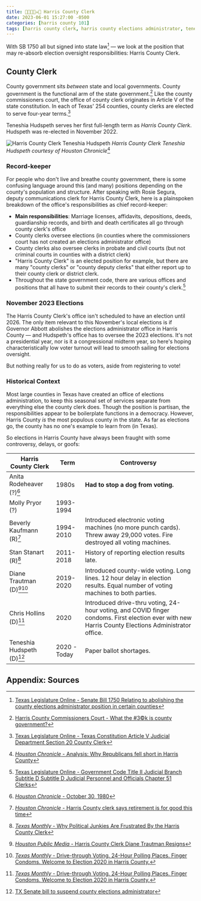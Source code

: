 ```yaml
---
title: 👰🏽👶🏾☠️🏡 Harris County Clerk
date: 2023-06-01 15:27:00 -0500
categories: [harris county 101]
tags: [harris county clerk, harris county elections administrator, teneshia hudspeth, sb 1750]     # TAG names should always be lowercase
---
```


With SB 1750 all but signed into state law[^1] — we look at the position that may re-absorb election oversight responsibilities: Harris County Clerk.

## County Clerk

County government sits *between* state and local governments. County government is the functional arm of the state government.[^2] Like the county commissioners court, the office of county clerk originates in Article V of the state constitution. In each of Texas' 254 counties, county clerks are elected to serve four-year terms.[^3]

Teneshia Hudspeth serves her first full-length term as *Harris County Clerk*. Hudspeth was re-elected in November 2022.

![Harris County Clerk Teneshia Hudspeth](https://s.hdnux.com/photos/01/27/62/52/23014031/3/1600x0.jpg)
_Harris County Clerk Teneshia Hudspeth courtesy of Houston Chronicle_[^5]

### Record-keeper

For people who don't live and breathe county government, there is some confusing language around this (and many) positions depending on the county's population and structure. After speaking with Rosie Segura, deputy communications clerk for Harris County Clerk, here is a plainspoken breakdown of the office's responsibilities as chief record-keeper:
* **Main responsibilities**: Marriage licenses, affidavits, depositions, deeds, guardianship records, and birth and death certificates all go through county clerk's office
* County clerks oversee elections (in counties where the commissioners court has not created an elections administrator office)
* County clerks also oversee clerks in probate and civil courts (but not criminal courts in counties with a district clerk)
* "Harris County Clerk" is an elected position for example, but there are many "county clerks" or "county deputy clerks" that either report up to their county clerk or district clerk.
* Throughout the state government code, there are various offices and positions that all have to submit their records to their county's clerk.[^4]

### November 2023 Elections

The Harris County Clerk's office isn't scheduled to have an election until 2026. The only item relevant to this November's local elections is if Governor Abbott abolishes the elections administrator office in Harris County — and Hudspeth's office has to oversee the 2023 elections. It's not a presidential year, nor is it a congressional midterm year, so here's hoping characteristically low voter turnout will lead to smooth sailing for elections oversight.

But nothing really for us to do as voters, aside from registering to vote!

### Historical Context

Most large counties in Texas have created an office of elections administration, to keep this seasonal set of services separate from everything else the county clerk does. Though the position is partisan, the responsibilities appear to be boilerplate functions in a democracy. However, Harris County *is* the most populous county in the state. As far as elections go, the county has no one's example to learn from (in Texas).

So elections in Harris County have always been fraught with some controversy, delays, or goofs:

| Harris County Clerk | Term | Controversy |
| --- | --- | --- |
| Anita Rodeheaver (?)[^8] | 1980s | **Had to stop a dog from voting.** |
| Molly Pryor (?) | 1993-1994 |  |
| Beverly Kaufmann (R)[^6] | 1994-2010 | Introduced electronic voting machines (no more punch cards). Threw away 29,000 votes. Fire destroyed all voting machines. |
| Stan Stanart (R)[^7] | 2011-2018 | History of reporting election results late. |
| Diane Trautman (D)[^9][^10] | 2019-2020 | Introduced county-wide voting. Long lines. 12 hour delay in election results. Equal number of voting machines to both parties.|
| Chris Hollins (D)[^10] | 2020 | Introduced drive-thru voting, 24-hour voting, and COVID finger condoms. First election ever with new Harris County Elections Administrator office. |
| Teneshia Hudspeth (D)[^11] | 2020 - Today | Paper ballot shortages. |

## Appendix: Sources

[^1]: <a href="https://capitol.texas.gov/BillLookup/Actions.aspx?LegSess=88R&Bill=SB1750" target="_blank">Texas Legislature Online - Senate Bill 1750 Relating to abolishing the county elections administrator position in certain counties</a>
[^2]: <a href="https://youarehou.github.io/posts/county-commissioners-court/" target="_blank">Harris County Commissioners Court - What the #3©k is county government?</a>
[^3]: <a href="https://statutes.capitol.texas.gov/Docs/CN/htm/CN.5.htm" target="_blank">Texas Legislature Online - Texas Constitution Article V Judicial Department Section 20 County Clerk</a>
[^4]: <a href="https://statutes.capitol.texas.gov/Docs/GV/htm/GV.51.htm#51.605" target="_blank">Texas Legislature Online - Government Code Title II Judicial Branch Subtitle D Subtitle D Judicial Personnel and Officials Chapter 51 Clerks</a>
[^5]: <a href="https://www.houstonchronicle.com/politics/election/2022/article/Harris-County-Republicans-election-17557295.php#photo-23140011" target="_blank">*Houston Chronicle* - Analysis: Why Republicans fell short in Harris County</a>
[^6]: <a href="https://www.chron.com/news/houston-texas/article/Harris-County-clerk-says-retirement-is-for-good-1593361.php" target="_blank">*Houston Chronicle* - Harris County clerk says retirement is for good this time</a>
[^7]: <a href="https://www.texasmonthly.com/the-daily-post/political-junkies-frustrated-harris-county-clerk/" target="_blank">*Texas Monthly* - Why Political Junkies Are Frustrated By the Harris County Clerk</a>
[^8]: <a href="https://www.chron.com/about/first-100/article/October-30-1980-1997451.php" target="_blank">*Houston Chronicle* - October 30, 1980</a>
[^9]: <a href="https://www.houstonpublicmedia.org/articles/news/politics/2020/05/09/369169/harris-county-clerk-diane-trautman-resigns/" target="_blank">*Houston Public Media* - Harris County Clerk Diane Trautman Resigns</a>
[^10]: <a href="https://www.texasmonthly.com/news-politics/voting-harris-county-chris-hollins/">*Texas Monthly* - Drive-through Voting. 24-Hour Polling Places. Finger Condoms. Welcome to Election 2020 in Harris County.</a>
[^11]: <a href="https://youarehou.github.io/posts/sb823/">TX Senate bill to suspend county elections administrator</a>